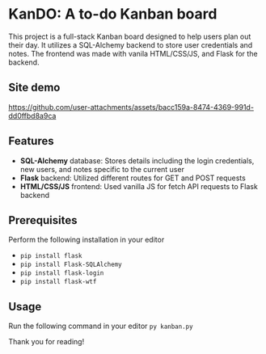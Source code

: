 # KanDO: A to-do Kanban board

This project is a full-stack Kanban board designed to help users plan out their day. It utilizes a SQL-Alchemy backend to store user credentials and notes. The frontend was made with vanila HTML/CSS/JS, and Flask for the backend.

## Site demo

https://github.com/user-attachments/assets/bacc159a-8474-4369-991d-dd0ffbd8a9ca


## Features
- **SQL-Alchemy** database: Stores details including the login credentials, new users, and notes specific to the current user
- **Flask** backend: Utilized different routes for GET and POST requests
- **HTML/CSS/JS** frontend: Used vanilla JS for fetch API requests to Flask backend

## Prerequisites
Perform the following installation in your editor
- `pip install flask`
- `pip install Flask-SQLAlchemy`
- `pip install flask-login`
- `pip install flask-wtf`

## Usage
Run the following command in your editor
`py kanban.py`

Thank you for reading!
